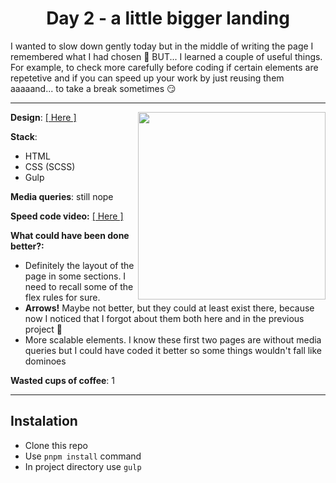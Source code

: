 <h1 align="center">Day 2 - a little bigger landing</h1>
  
I wanted to slow down gently today but in the middle of writing the page I remembered what I had chosen 🤤 BUT... I learned a couple of useful things. 
For example, to check more carefully before coding if certain elements are repetetive and if you can speed up your work by just reusing them aaaaand... 
to take a break sometimes 😏

<hr>

<img width="300" src="https://c.tenor.com/3TU9Vg8Tcj4AAAAC/fixed-understatement.gif" align="right" />

**Design**: [[ Here ]](https://symu.co/freebies/templates-4/alecto-psd-template/)

**Stack**:
- HTML
- CSS (SCSS)
- Gulp

**Media queries**: still nope

**Speed code video:**
[[ Here ]](https://www.youtube.com/watch?v=arSjaC0kqyg)

**What could have been done better?:**
- Definitely the layout of the page in some sections. I need to recall some of the flex rules for sure.
- **Arrows!** Maybe not better, but they could at least exist there, because now I noticed that I forgot 
  about them both here and in the previous project 💢
- More scalable elements. I know these first two pages are without media queries but I could have coded it
  better so some things wouldn't fall like dominoes

**Wasted cups of coffee**: 1

<hr>

## Instalation

- Clone this repo
- Use `pnpm install` command
- In project directory use `gulp`
